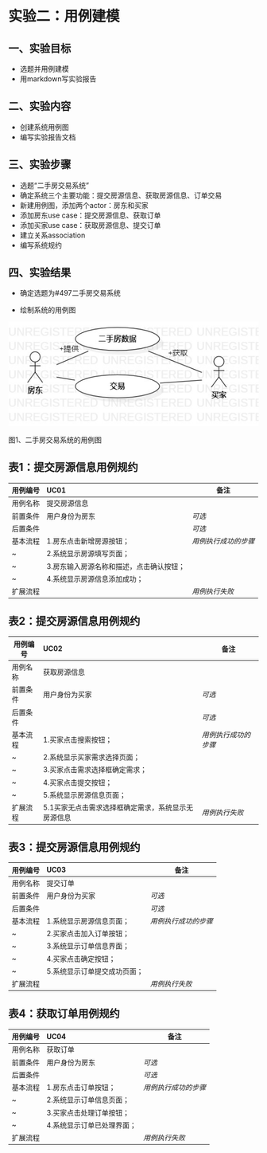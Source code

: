 # 实验二：用例建模

## 一、实验目标

- 选题并用例建模
- 用markdown写实验报告

## 二、实验内容

- 创建系统用例图
- 编写实验报告文档

## 三、实验步骤

- 选题“二手房交易系统”
- 确定系统三个主要功能：提交房源信息、获取房源信息、订单交易
- 新建用例图，添加两个actor：房东和买家
- 添加房东use case：提交房源信息、获取订单
- 添加买家use case：获取房源信息、提交订单
- 建立关系association
- 编写系统规约

## 四、实验结果

- 确定选题为#497二手房交易系统

- 绘制系统的用例图

![用例图](./model2.jpg)

图1、二手房交易系统的用例图



## 表1：提交房源信息用例规约  

用例编号  | UC01 | 备注  
-|:-|-  
用例名称  |  提交房源信息 |   
前置条件  |  用户身份为房东   | *可选*   
后置条件  |     | *可选*   
基本流程  | 1.房东点击新增房源按钮；  |*用例执行成功的步骤*    
~| 2.系统显示房源填写页面；  |   
~| 3.房东输入房源名称和描述，点击确认按钮；  |   
~| 4.系统显示房源信息添加成功；  |    
扩展流程  |  |*用例执行失败* 



## 表2：提交房源信息用例规约  

用例编号  | UC02 | 备注  
-|:-|-  
用例名称  |  获取房源信息 |   
前置条件  |  用户身份为买家   | *可选*   
后置条件  |     | *可选*   
基本流程  | 1.买家点击搜索按钮；  |*用例执行成功的步骤*    
~| 2.系统显示买家需求选择页面；  |   
~| 3.买家点击需求选择框确定需求；  |   
~| 4.买家点击提交按钮；  | 
~| 5.系统显示房源信息页面；  | 
扩展流程  | 5.1买家无点击需求选择框确定需求，系统显示无房源信息 |*用例执行失败* 



## 表3：提交房源信息用例规约  

用例编号  | UC03 | 备注  
-|:-|-  
用例名称  |  提交订单 |   
前置条件  |  用户身份为买家   | *可选*   
后置条件  |     | *可选*   
基本流程  | 1.系统显示房源信息页面；  |*用例执行成功的步骤*    
~| 2.买家点击加入订单按钮；  |   
~| 3.系统显示订单信息界面；  |   
~| 4.买家点击确定按钮；  | 
~| 5.系统显示订单提交成功页面；  | 
扩展流程  |  |*用例执行失败* 



## 表4：获取订单用例规约  

用例编号  | UC04 | 备注  
-|:-|-  
用例名称  |  获取订单 |   
前置条件  |  用户身份为房东   | *可选*   
后置条件  |     | *可选*   
基本流程  | 1.房东点击订单按钮；  |*用例执行成功的步骤*    
~| 2.系统显示订单信息页面；  |   
~| 3.买家点击处理订单按钮；  |   
~| 4.系统显示订单已处理界面；  | 
扩展流程  |  |*用例执行失败* 

